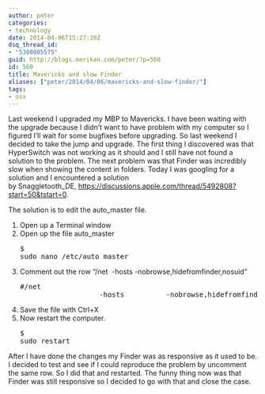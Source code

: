 ```yaml
---
author: peter
categories:
- technology
date: 2014-04-06T15:27:20Z
dsq_thread_id:
- "5388605575"
guid: http://blogs.merikan.com/peter/?p=560
id: 560
title: Mavericks and slow Finder
aliases: ["peter/2014/04/06/mavericks-and-slow-finder/"]
tags:
- osx
---
```


Last weekend I upgraded my MBP to Mavericks. I have been waiting with the upgrade because I didn’t want to have problem with my computer so I figured I’ll wait for some bugfixes before upgrading. So last weekend I decided to take the jump and upgrade. The first thing I discovered was that HyperSwitch was not working as it should and I still have not found a solution to the problem. The next problem was that Finder was incredibly slow when showing the content in folders. Today I was googling for a solution and I encountered a solution by Snaggletooth_DE, <https://discussions.apple.com/thread/5492808?start=50&tstart=0>.

The solution is to edit the auto_master file.

  1. Open up a Terminal window
  2. Open up the file auto_master <pre class="brush: bash; light: true; title: ; notranslate" title="">$ sudo nano /etc/auto_master
</pre>

  3. Comment out the row “/net  -hosts -nobrowse,hidefromfinder,nosuid” <pre class="brush: bash; light: true; title: ; notranslate" title="">#/net                    -hosts          -nobrowse,hidefromfinder,nosuid
</pre>

  4. Save the file with Ctrl+X
  5. Now restart the computer. <pre class="brush: bash; light: true; title: ; notranslate" title="">$ sudo restart
</pre>

After I have done the changes my Finder was as responsive as it used to be. I decided to test and see if I could reproduce the problem by uncomment the same row. So I did that and restarted. The funny thing now was that Finder was still responsive so I decided to go with that and close the case.
